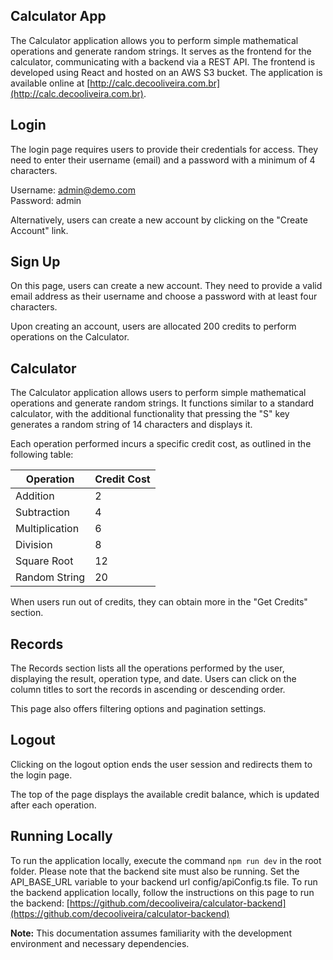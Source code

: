 ## Calculator App

The Calculator application allows you to perform simple mathematical operations and generate random strings. It serves as the frontend for the calculator, communicating with a backend via a REST API. The frontend is developed using React and hosted on an AWS S3 bucket. The application is available online at [http://calc.decooliveira.com.br](http://calc.decooliveira.com.br).

## Login

The login page requires users to provide their credentials for access. They need to enter their username (email) and a password with a minimum of 4 characters.

Username: admin@demo.com  
Password: admin

Alternatively, users can create a new account by clicking on the "Create Account" link.

## Sign Up

On this page, users can create a new account. They need to provide a valid email address as their username and choose a password with at least four characters.

Upon creating an account, users are allocated 200 credits to perform operations on the Calculator.

## Calculator

The Calculator application allows users to perform simple mathematical operations and generate random strings. It functions similar to a standard calculator, with the additional functionality that pressing the "S" key generates a random string of 14 characters and displays it.

Each operation performed incurs a specific credit cost, as outlined in the following table:

| Operation      | Credit Cost |
| -------------- | ----------- |
| Addition       | 2           |
| Subtraction    | 4           |
| Multiplication | 6           |
| Division       | 8           |
| Square Root    | 12          |
| Random String  | 20          |

When users run out of credits, they can obtain more in the "Get Credits" section.

## Records

The Records section lists all the operations performed by the user, displaying the result, operation type, and date. Users can click on the column titles to sort the records in ascending or descending order.

This page also offers filtering options and pagination settings.

## Logout

Clicking on the logout option ends the user session and redirects them to the login page.

The top of the page displays the available credit balance, which is updated after each operation.

## Running Locally

To run the application locally, execute the command `npm run dev` in the root folder. Please note that the backend site must also be running. Set the API_BASE_URL variable to your backend url config/apiConfig.ts file. To run the backend application locally, follow the instructions on this page to run the backend: [https://github.com/decooliveira/calculator-backend](https://github.com/decooliveira/calculator-backend)

**Note:** This documentation assumes familiarity with the development environment and necessary dependencies.
